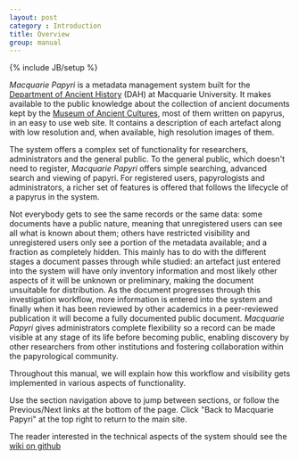 ```yaml
---
layout: post
category : Introduction
title: Overview
group: manual
---
```

{% include JB/setup %}

*Macquarie Papyri* is a metadata management system built for the [Department of Ancient History](http://mq.edu.au/about_us/faculties_and_departments/faculty_of_arts/department_of_ancient_history/home/) (DAH) at Macquarie University. It makes available to the public knowledge about the collection of ancient documents kept by the [Museum of Ancient Cultures](http://www.mac.mq.edu.au/welcome/), most of them written on papyrus, in an easy to use web site. It contains a description of each artefact along with low resolution and, when available, high resolution images of them.

The system offers a complex set of functionality for researchers, administrators and the general public. To the general public, which doesn't need to register, *Macquarie Papyri* offers simple searching, advanced search and viewing of papyri. For registered users, papyrologists and administrators, a richer set of features is offered that follows the lifecycle of a papyrus in the system. 

Not everybody gets to see the same records or the same data: some documents have a public nature, meaning that unregistered users can see all what is known about them; others have restricted visibility and unregistered users only see a portion of the metadata available; and a fraction as completely hidden. This mainly has to do with the different stages a document passes through while studied: an artefact just entered into the system will have only inventory information and most likely other aspects of it will be unknown or preliminary, making the document unsuitable for distribution. As the document progresses through this investigation workflow, more information is entered into the system and finally when it has been reviewed by other academics in a peer-reviewed publication it will become a fully documented public document. *Macquarie Papyri* gives administrators complete flexibility so a record can be made visible at any stage of its life before becoming public, enabling discovery by other researchers from other institutions and fostering collaboration within the papyrological community.

Throughout this manual, we will explain how this workflow and visibility gets implemented in various aspects of functionality.

Use the section navigation above to jump between sections, or follow the Previous/Next links at the bottom of the page.
Click "Back to Macquarie Papyri" at the top right to return to the main site.

The reader interested in the technical aspects of the system should see the [wiki on github](https://github.com/IntersectAustralia/dc12c/wiki)
